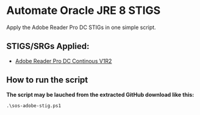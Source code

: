 
# Automate Oracle JRE 8 STIGS

Apply the Adobe Reader Pro DC STIGs in one simple script.

## STIGS/SRGs Applied:

- [Adobe Reader Pro DC Continous V1R2](https://dl.dod.cyber.mil/wp-content/uploads/stigs/zip/U_Adobe_Acrobat_Pro_DC_Continuous_V1R2_STIG.zip)

## How to run the script

**The script may be lauched from the extracted GitHub download like this:**

```
.\sos-adobe-stig.ps1
```